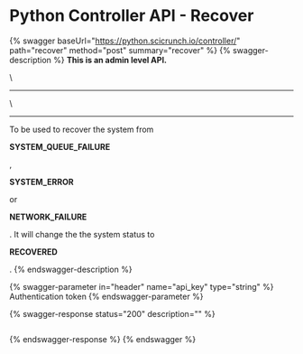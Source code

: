 # Python Controller API - Recover

{% swagger baseUrl="https://python.scicrunch.io/controller/" path="recover" method="post" summary="recover" %}
{% swagger-description %}
**This is an admin level API.**

 

\


****

\


****

To be used to recover the system from 

**SYSTEM_QUEUE_FAILURE**

, 

**SYSTEM_ERROR**

 or 

**NETWORK_FAILURE**

. It will change the the system status to 

**RECOVERED**

. 
{% endswagger-description %}

{% swagger-parameter in="header" name="api_key" type="string" %}
Authentication token 
{% endswagger-parameter %}

{% swagger-response status="200" description="" %}
```
```
{% endswagger-response %}
{% endswagger %}

